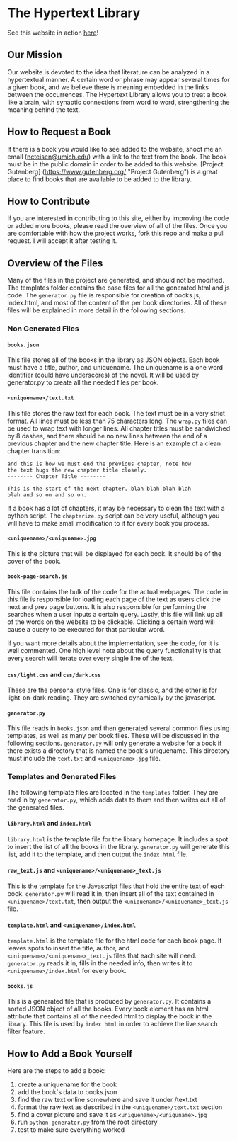 # The Hypertext Library

See this website in action [here](http://hypertextlibrary.com/ "The Hypertext Library")!


## Our Mission

Our website is devoted to the idea that 
literature can be analyzed in a hypertextual manner. 
A certain word or phrase may appear several times for a given book, and we believe there is 
meaning embedded in the links between the occurrences. The Hypertext Library allows you to treat a book 
like a brain, with synaptic connections from word to word, strengthening the meaning behind 
the text.

## How to Request a Book

If there is a book you would like to see added to the website, shoot me an email (ncteisen@umich.edu) with a link to the
text from the book. The book must be in the public domain in order to be added to this website. 
[Project Gutenberg] (https://www.gutenberg.org/ "Project Gutenberg") is a great place to find books that are
available to be added to the library.

## How to Contribute

If you are interested in contributing to this site, either by improving the code or added more books, please
read the overview of all of the files. Once you are comfortable with how the project works, fork this repo and
make a pull request. I will accept it after testing it.

## Overview of the Files

Many of the files in the project are generated, and should not be modified. The templates folder contains 
the base files for all the generated html and js code. The `generator.py` file is responsible for creation of 
books.js, index.html, and most of the content of the per book directories. All of these files will be explained
in more detail in the following sections.

### Non Generated Files

#### `books.json`

This file stores all of the books in the library as JSON objects. Each book must have a title, author, 
and uniquename. The uniquename is a one word identifier (could have underscores) of the novel. It will be used
by generator.py to create all the needed files per book.

#### `<uniquename>/text.txt`

This file stores the raw text for each book. The text must be in a very strict format. All lines must be less than 75
characters long. The `wrap.py` files can be used to wrap text with longer lines. All chapter titles must be sandwiched by
8 dashes, and there should be no new lines between the end of a previous chapter and the new chapter title. Here is an example
of a clean chapter transition:

```
and this is how we must end the previous chapter, note how
the text hugs the new chapter title closely.
-------- Chapter Title --------

This is the start of the next chapter. blah blah blah blah
blah and so on and so on.
```

If a book has a lot of chapters, it may be necessary to clean the text with a python script. The `chapterize.py` script
can be very useful, although you will have to make small modification to it for every book you process.

#### `<uniquename>/<uniquname>.jpg`

This is the picture that will be displayed for each book. It should be of the cover of the book.

#### `book-page-search.js`

This file contains the bulk of the code for the actual webpages. The code in this file is responsible for loading each 
page of the text as users click the next and prev page buttons. It is also responsible for performing the searches
when a user inputs a certain query. Lastly, this file will link up all of the words on the website to be clickable. 
Clicking a certain word will cause a query to be executed for that particular word.

If you want more details about the implementation, see the code, for it is well commented. One high level note about the
query functionality is that every search will iterate over every single line of the text.

#### `css/light.css` and `css/dark.css`

These are the personal style files. One is for classic, and the other is for light-on-dark reading. They are switched
dynamically by the javascript.

#### `generator.py`

This file reads in `books.json` and then generated several common files using templates, as well as many per book files. 
These will be discussed in the following sections. `generator.py` will only generate a website for a book if there exists
a directory that is named the book's uniquename. This directory must include the `text.txt` and `<uniquename>.jpg` file.

### Templates and Generated Files

The following template files are located in the `templates` folder. They are read in by `generator.py`, which adds data to them
and then writes out all of the generated files.

#### `library.html` and `index.html`

`library.html` is the template file for the library homepage. It includes a spot to insert the list of all the books 
in the library. `generator.py` will generate this list, add it to the template, and then output the `index.html` file.

#### `raw_text.js` and `<uniquename>/<uniquename>_text.js`

This is the template for the Javascript files that hold the entire text of each book. `generator.py` will read it in, then
insert all of the text contained in `<uniquename>/text.txt`, then output the `<uniquename>/<uniquename>_text.js` file.

#### `template.html` and `<uniquename>/index.html`

`template.html` is the template file for the html code for each book page. It leaves spots to insert the title, author, 
and `<uniquename>/<uniquename>_text.js` files
that each site will need. `generator.py` reads it in, fills in the needed info, then writes it to `<uniquename>/index.html` 
for every book.

#### `books.js`

This is a generated file that is produced by `generator.py`. It contains a sorted JSON object of all the books.
Every book element has an html attribute that contains all of the needed html to display the book in the library.
This file is used by `index.html` in order to achieve the live search filter feature.

## How to Add a Book Yourself

Here are the steps to add a book:

1. create a uniquename for the book
2. add the book's data to books.json
2. find the raw text online somewhere and save it under <uniquename>/text.txt
2. format the raw text as described in the `<uniquename>/text.txt` section
3. find a cover picture and save it as `<uniquename>/<uniquname>.jpg`
4. run `python generator.py` from the root directory
5. test to make sure everything worked
